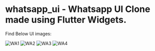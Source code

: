 # whatsapp_ui - Whatsapp UI Clone made using Flutter Widgets.

Find Below UI images: 

![WA1](https://github.com/sagar816/whatsapp_ui/assets/78189906/67f2d272-17a6-4287-8b72-f888b12261ee)
![WA2](https://github.com/sagar816/whatsapp_ui/assets/78189906/277e4afc-416c-4654-a27d-08f034f066c0)
![WA3](https://github.com/sagar816/whatsapp_ui/assets/78189906/68513302-c479-438d-9832-3d20b39842b6)
![WA4](https://github.com/sagar816/whatsapp_ui/assets/78189906/59d3697a-9643-4f57-aa48-0c2743d7512b)
